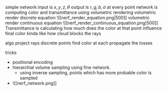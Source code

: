 simple network 
input is $x, y, z, \theta$ 
output is $r, g, b, \sigma$
at every point network is computing color and transmittance 
using volumetric rendering
volumetric render discrete equation
![[nerf_render_equation.png|500]]
volumetric render continuous equation
![[nerf_render_continuous_equation.png|500]]
Transmittance is calculating how much does the color at that point influence final color 
kinda like how cloud blocks the rays

algo
project rays
discrete points
find color at each 
propagate the losses

tricks
- positional encoding
- hierarchial volume sampling using fine network. 
	- using inverse sampling, points which has more probable color is sampled
- ![[nerf_network.png]]